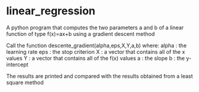 # linear_regression
A python program that computes the two parameters a and b of a linear function of type f(x)=ax+b using a gradient descent method

Call the function descente_gradient(alpha,eps,X,Y,a,b) where:
alpha : the learning rate
eps   : the stop criterion
X     : a vector that contains all of the x values
Y     : a vector that contains all of the f(x) values
a     : the slope
b     : the y-intercept

The results are printed and compared with the results obtained from a least square method
